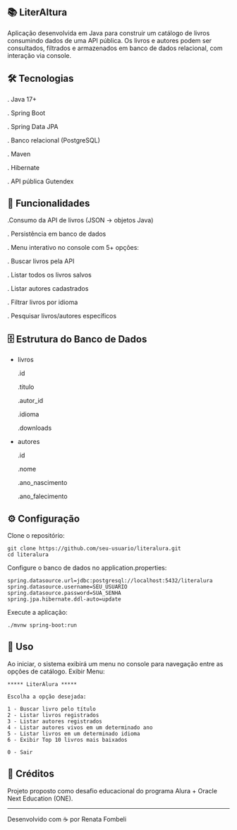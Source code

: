 📚 LiterAltura
------------------------------------------------------------------------------------------------

Aplicação desenvolvida em Java para construir um catálogo de livros consumindo dados de uma   API pública.
Os livros e autores podem ser consultados, filtrados e armazenados em banco de dados relacional, com interação via console.

🛠 Tecnologias
-----------------------------------------------------------------------------------------------
  . Java 17+
  
  . Spring Boot
  
  . Spring Data JPA
   
  . Banco relacional (PostgreSQL)
  
  . Maven
  
  . Hibernate
  
  . API pública Gutendex


🔑 Funcionalidades
------------------------------------------------------------------------------------------------
.Consumo da API de livros (JSON → objetos Java)

. Persistência em banco de dados

. Menu interativo no console com 5+ opções:

. Buscar livros pela API

. Listar todos os livros salvos

. Listar autores cadastrados

. Filtrar livros por idioma

. Pesquisar livros/autores específicos


🗄 Estrutura do Banco de Dados
------------------------------------------------------------------------------------------------
- livros

  .id
  
  .titulo
  
  .autor_id
  
  .idioma
  
  .downloads

- autores

   .id
  
   .nome
  
   .ano_nascimento
  
   .ano_falecimento


⚙️ Configuração
------------------------------------------------------------------------------------------------

Clone o repositório:

    git clone https://github.com/seu-usuario/literalura.git
    cd literalura


Configure o banco de dados no application.properties:

    spring.datasource.url=jdbc:postgresql://localhost:5432/literalura
    spring.datasource.username=SEU_USUARIO
    spring.datasource.password=SUA_SENHA
    spring.jpa.hibernate.ddl-auto=update


Execute a aplicação:

    ./mvnw spring-boot:run

📖 Uso
------------------------------------------------------------------------------------------------
  Ao iniciar, o sistema exibirá um menu no console para navegação entre as opções de catálogo.
Exibir Menu:
```
***** LiterAlura *****

Escolha a opção desejada:

1 - Buscar livro pelo título
2 - Listar livros registrados
3 - Listar autores registrados
4 - Listar autores vivos em um determinado ano
5 - Listar livros em um determinado idioma
6 - Exibir Top 10 livros mais baixados

0 - Sair
```

🎯 Créditos
------------------------------------------------------------------------------------------------
   Projeto proposto como desafio educacional do programa Alura + Oracle Next Education (ONE).

------------------------------------------------------------------------------------------------
   Desenvolvido com ☕ por Renata Fombeli
